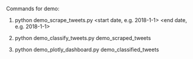 Commands for demo:

1. python demo_scrape_tweets.py <query term> <start date, e.g. 2018-1-1> <end date, e.g. 2018-1-1>

2. python demo_classify_tweets.py demo_scraped_tweets

3. python demo_plotly_dashboard.py demo_classified_tweets

